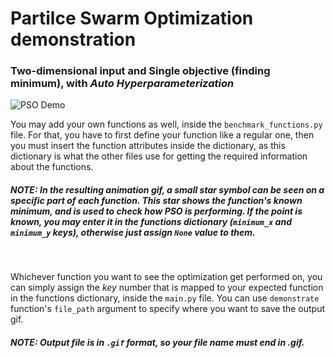# Partilce Swarm Optimization demonstration
### Two-dimensional input and Single objective (finding minimum), with *Auto Hyperparameterization*

![PSO Demo](https://github.com/Vandalious/PSO-demonstration/blob/main/example-demonstrations/README-demo.gif "PSO on Levy function")

You may add your own functions as well, inside the `benchmark_functions.py` file. For that, you have to first define your function like a regular one, then you must insert the function attributes inside the dictionary, as this dictionary is what the other files use for getting the required information about the functions.

##### **NOTE**: In the resulting animation gif, a small *star symbol* can be seen on a specific part of each function. This star shows the function's **known** minimum, and is used to check how PSO is performing. If the point is known, you may enter it in the *functions dictionary* (`minimum_x` and `minimum_y` keys), otherwise just assign `None` value to them.
<br />

Whichever function you want to see the optimization get performed on, you can simply assign the *key* number that is mapped to your expected function in the functions dictionary, inside the `main.py` file. You can use `demonstrate` function's `file_path` argument to specify where you want to save the output gif.

##### **NOTE**: Output file is in `.gif` format, so your file name must end in *.gif*.
